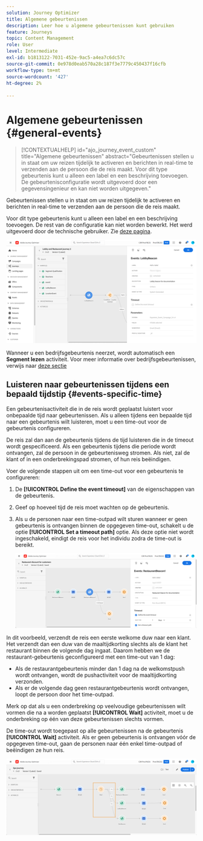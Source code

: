 ```yaml
---
solution: Journey Optimizer
title: Algemene gebeurtenissen
description: Leer hoe u algemene gebeurtenissen kunt gebruiken
feature: Journeys
topic: Content Management
role: User
level: Intermediate
exl-id: b1813122-7031-452e-9ac5-a4ea7c6dc57c
source-git-commit: 0e978d0eab570a28c187f3e7779c450437f16cfb
workflow-type: tm+mt
source-wordcount: '427'
ht-degree: 2%

---
```


# Algemene gebeurtenissen {#general-events}

>[!CONTEXTUALHELP]
>id="ajo_journey_event_custom"
>title="Algemene gebeurtenissen"
>abstract="Gebeurtenissen stellen u in staat om uw reizen tijdelijk te activeren en berichten in real-time te verzenden aan de persoon die de reis maakt. Voor dit type gebeurtenis kunt u alleen een label en een beschrijving toevoegen. De gebeurtenisconfiguratie wordt uitgevoerd door een gegevensingenieur en kan niet worden uitgegeven."

Gebeurtenissen stellen u in staat om uw reizen tijdelijk te activeren en berichten in real-time te verzenden aan de persoon die de reis maakt.

Voor dit type gebeurtenis kunt u alleen een label en een beschrijving toevoegen. De rest van de configuratie kan niet worden bewerkt. Het werd uitgevoerd door de technische gebruiker. Zie [deze pagina](../event/about-events.md).

![](assets/general-events.png)

Wanneer u een bedrijfsgebeurtenis neerzet, wordt automatisch een **Segment lezen** activiteit. Voor meer informatie over bedrijfsgebeurtenissen, verwijs naar [deze sectie](../event/about-events.md)

## Luisteren naar gebeurtenissen tijdens een bepaald tijdstip {#events-specific-time}

Een gebeurtenisactiviteit die in de reis wordt geplaatst luistert voor onbepaalde tijd naar gebeurtenissen. Als u alleen tijdens een bepaalde tijd naar een gebeurtenis wilt luisteren, moet u een time-out voor de gebeurtenis configureren.

De reis zal dan aan de gebeurtenis tijdens de tijd luisteren die in de timeout wordt gespecificeerd. Als een gebeurtenis tijdens die periode wordt ontvangen, zal de persoon in de gebeurtenisweg stromen. Als niet, zal de klant of in een onderbrekingspad stromen, of hun reis beëindigen.

Voer de volgende stappen uit om een time-out voor een gebeurtenis te configureren:

1. De **[!UICONTROL Define the event timeout]** van de eigenschappen van de gebeurtenis.

1. Geef op hoeveel tijd de reis moet wachten op de gebeurtenis.

1. Als u de personen naar een time-outpad wilt sturen wanneer er geen gebeurtenis is ontvangen binnen de opgegeven time-out, schakelt u de optie **[!UICONTROL Set a timeout path]** optie. Als deze optie niet wordt ingeschakeld, eindigt de reis voor het individu zodra de time-out is bereikt.

   ![](assets/event-timeout.png)

In dit voorbeeld, verzendt de reis een eerste welkome duw naar een klant. Het verzendt dan een duw van de maaltijdkorting slechts als de klant het restaurant binnen de volgende dag ingaat. Daarom hebben we de restaurant-gebeurtenis geconfigureerd met een time-out van 1 dag:

* Als de restaurantgebeurtenis minder dan 1 dag na de welkomstpush wordt ontvangen, wordt de pushactiviteit voor de maaltijdkorting verzonden.
* Als er de volgende dag geen restaurantgebeurtenis wordt ontvangen, loopt de persoon door het time-outpad.

Merk op dat als u een onderbreking op veelvoudige gebeurtenissen wilt vormen die na a worden geplaatst **[!UICONTROL Wait]** activiteit, moet u de onderbreking op één van deze gebeurtenissen slechts vormen.

De time-out wordt toegepast op alle gebeurtenissen na de gebeurtenis **[!UICONTROL Wait]** activiteit. Als er geen gebeurtenis is ontvangen vóór de opgegeven time-out, gaan de personen naar één enkel time-outpad of beëindigen ze hun reis.

![](assets/event-timeout-group.png)
